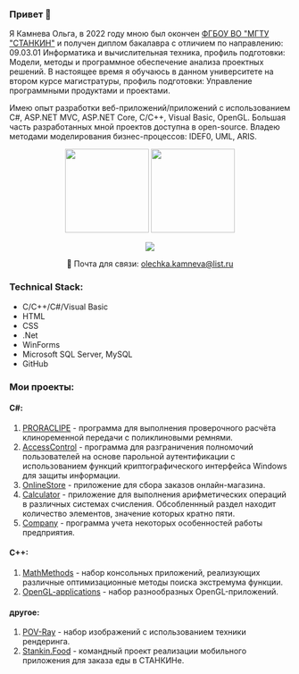 ### Привет 👋 

Я Камнева Ольга, в 2022 году мною был окончен [ФГБОУ ВО "МГТУ "СТАНКИН"](https://stankin.ru) и получен диплом бакалавра с отличием по направлению: 09.03.01 Информатика и вычислительная техника, профиль подготовки: Модели, методы и программное обеспечение анализа проектных решений. В настоящее время я обучаюсь в данном университете на втором курсе магистратуры, профиль подготовки: Управление программными продуктами и проектами.

Имею опыт разработки веб-приложений/приложений с использованием C#, ASP.NET MVC, ASP.NET Core, C/C++, Visual Basic, OpenGL. Большая часть разработанных мной проектов доступна в open-source. Владею методами моделирования бизнес-процессов: IDEF0, UML, ARIS.

<p align='center'>
   <a href="https://github-readme-stats.vercel.app/api?username=kamneva&show_icons=true&count_private=true">
       <img height=150 src="https://github-readme-stats.vercel.app/api?username=kamneva&show_icons=true&count_private=true"/></a>
   <a href="https://github.com/kamneva/github-readme-stats">
       <img height=150 src="https://github-readme-stats.vercel.app/api/top-langs/?username=kamneva&layout=compact"/></a>
</p>

<p align='center'>
   <a href="https://t.me/blue_oleander">
       <img src="https://img.shields.io/badge/Telegram-2CA5E0?style=for-the-badge&logo=telegram&logoColor=white"/>
   </a>
<p align='center'>
  📧 Почта для связи: <a href='mailto:olechka.kamneva@list.ru'>olechka.kamneva@list.ru</a>
</p>

### Technical Stack:
* C/C++/C#/Visual Basic
* HTML
* CSS
* .Net
* WinForms
* Microsoft SQL Server, MySQL
* GitHub

### Мои проекты:
#### C#:
1. [PRORACLIPE](https://github.com/kamneva/PRORACLIPE) - программа для выполнения проверочного расчёта клиноременной передачи с поликлиновыми ремнями.
2. [AccessСontrol](https://github.com/kamneva/access_control) - программа для разграничения полномочий пользователей на основе парольной аутентификации с использованием функций криптографического интерфейса Windows для защиты информации.
3. [OnlineStore](https://github.com/kamneva/online-store) - приложение для сбора заказов онлайн-магазина.
4. [Calculator](https://github.com/kamneva/calculator) - приложение для выполнения арифметических операций в различных системах счисления. Обсобленнный раздел находит количество элементов, значение которых кратно пяти. 
5. [Company](https://github.com/kamneva/company) - программа учета некоторых особенностей работы предприятия.

#### C++:
1. [MathMethods](https://github.com/kamneva/optimization-methods) - набор консольных приложений, реализующих различные оптимизационные методы поиска экстремума функции.
2. [OpenGL-applications](https://github.com/kamneva/OpenGL) - набор разнообразных OpenGL-приложений.

#### другое:
1. [POV-Ray](https://github.com/kamneva/POV-Ray) - набор изображений с использованием техники рендеринга.
2. [Stankin.Food](https://github.com/kamneva/StankinFood) - командный проект реализации мобильного приложения для заказа еды в СТАНКИНе.

